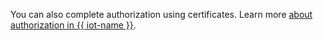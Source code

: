 You can also complete authorization using certificates. Learn more [about authorization in {{ iot-name }}](../../iot-core/concepts/authorization.md).